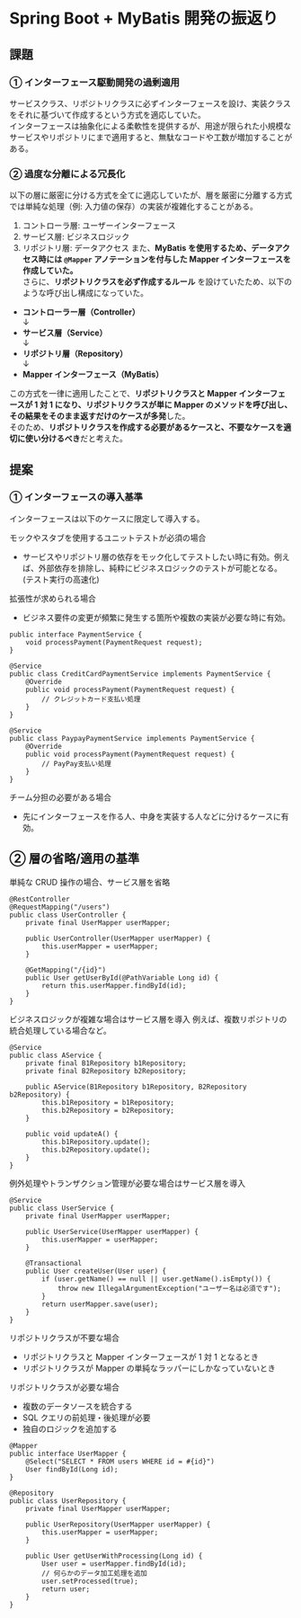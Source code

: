 # Spring Boot + MyBatis 開発の振返り

## 課題

### ① インターフェース駆動開発の過剰適用
サービスクラス、リポジトリクラスに必ずインターフェースを設け、実装クラスをそれに基づいて作成するという方式を適応していた。  
インターフェースは抽象化による柔軟性を提供するが、用途が限られた小規模なサービスやリポジトリにまで適用すると、無駄なコードや工数が増加することがある。

### ➁ 過度な分離による冗長化
以下の層に厳密に分ける方式を全てに適応していたが、層を厳密に分離する方式では単純な処理（例: 入力値の保存）の実装が複雑化することがある。
1.	コントローラ層: ユーザーインターフェース
2.	サービス層: ビジネスロジック
3.	リポジトリ層: データアクセス
また、**MyBatis を使用するため、データアクセス時には `@Mapper` アノテーションを付与した Mapper インターフェースを作成していた。**  
さらに、**リポジトリクラスを必ず作成するルール** を設けていたため、以下のような呼び出し構成になっていた。

- **コントローラー層（Controller）**  
  ↓  
- **サービス層（Service）**  
  ↓  
- **リポジトリ層（Repository）**  
  ↓  
- **Mapper インターフェース（MyBatis）**  

この方式を一律に適用したことで、**リポジトリクラスと Mapper インターフェースが 1 対 1 になり、リポジトリクラスが単に Mapper のメソッドを呼び出し、その結果をそのまま返すだけのケースが多発**した。  
そのため、**リポジトリクラスを作成する必要があるケースと、不要なケースを適切に使い分けるべき**だと考えた。

## 提案

### ① インターフェースの導入基準
インターフェースは以下のケースに限定して導入する。

モックやスタブを使用するユニットテストが必須の場合
  - サービスやリポジトリ層の依存をモック化してテストしたい時に有効。例えば、外部依存を排除し、純粋にビジネスロジックのテストが可能となる。(テスト実行の高速化)

拡張性が求められる場合
  - ビジネス要件の変更が頻繁に発生する箇所や複数の実装が必要な時に有効。
```
public interface PaymentService {
    void processPayment(PaymentRequest request);
}

@Service
public class CreditCardPaymentService implements PaymentService {
    @Override
    public void processPayment(PaymentRequest request) {
        // クレジットカード支払い処理
    }
}

@Service
public class PaypayPaymentService implements PaymentService {
    @Override
    public void processPayment(PaymentRequest request) {
        // PayPay支払い処理
    }
}
```

チーム分担の必要がある場合
  - 先にインターフェースを作る人、中身を実装する人などに分けるケースに有効。

## ➁ 層の省略/適用の基準

単純な CRUD 操作の場合、サービス層を省略
```
@RestController
@RequestMapping("/users")
public class UserController {
    private final UserMapper userMapper;

    public UserController(UserMapper userMapper) {
        this.userMapper = userMapper;
    }

    @GetMapping("/{id}")
    public User getUserById(@PathVariable Long id) {
        return this.userMapper.findById(id);
    }
}
```
ビジネスロジックが複雑な場合はサービス層を導入
例えば、複数リポジトリの統合処理している場合など。
```
@Service
public class AService {
    private final B1Repository b1Repository;
    private final B2Repository b2Repository;

    public AService(B1Repository b1Repository, B2Repository b2Repository) {
        this.b1Repository = b1Repository;
        this.b2Repository = b2Repository;
    }

    public void updateA() {
        this.b1Repository.update();
        this.b2Repository.update();
    }
}
```
例外処理やトランザクション管理が必要な場合はサービス層を導入
```
@Service
public class UserService {
    private final UserMapper userMapper;

    public UserService(UserMapper userMapper) {
        this.userMapper = userMapper;
    }

    @Transactional
    public User createUser(User user) {
        if (user.getName() == null || user.getName().isEmpty()) {
            throw new IllegalArgumentException("ユーザー名は必須です");
        }
        return userMapper.save(user);
    }
}
```
リポジトリクラスが不要な場合
  - リポジトリクラスと Mapper インターフェースが 1 対 1 となるとき
  - リポジトリクラスが Mapper の単純なラッパーにしかなっていないとき

リポジトリクラスが必要な場合
  - 複数のデータソースを統合する
  - SQL クエリの前処理・後処理が必要
  - 独自のロジックを追加する
```
@Mapper
public interface UserMapper {
    @Select("SELECT * FROM users WHERE id = #{id}")
    User findById(Long id);
}

@Repository
public class UserRepository {
    private final UserMapper userMapper;

    public UserRepository(UserMapper userMapper) {
        this.userMapper = userMapper;
    }

    public User getUserWithProcessing(Long id) {
        User user = userMapper.findById(id);
        // 何らかのデータ加工処理を追加
        user.setProcessed(true);
        return user;
    }
}
```